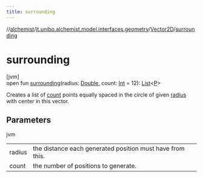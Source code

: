 ```yaml
---
title: surrounding
---
```

//[alchemist](../../../index.html)/[it.unibo.alchemist.model.interfaces.geometry](../index.html)/[Vector2D](index.html)/[surrounding](surrounding.html)



# surrounding



[jvm]\
open fun [surrounding](surrounding.html)(radius: [Double](https://kotlinlang.org/api/latest/jvm/stdlib/kotlin/-double/index.html), count: [Int](https://kotlinlang.org/api/latest/jvm/stdlib/kotlin/-int/index.html) = 12): [List](https://kotlinlang.org/api/latest/jvm/stdlib/kotlin.collections/-list/index.html)<[P](index.html)>



Creates a list of [count](surrounding.html) points equally spaced in the circle of given [radius](surrounding.html) with center in this vector.



## Parameters


jvm

| | |
|---|---|
| radius | the distance each generated position must have from this. |
| count | the number of positions to generate. |




